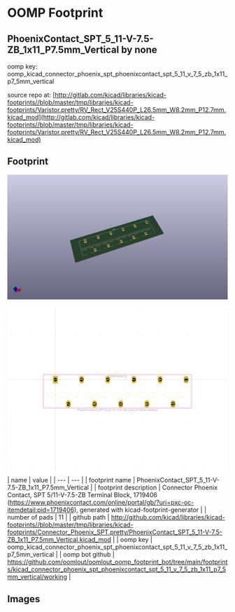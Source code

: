 # OOMP Footprint  
## PhoenixContact_SPT_5_11-V-7.5-ZB_1x11_P7.5mm_Vertical  by none  
  
oomp key: oomp_kicad_connector_phoenix_spt_phoenixcontact_spt_5_11_v_7_5_zb_1x11_p7_5mm_vertical  
  
source repo at: [http://gitlab.com/kicad/libraries/kicad-footprints//blob/master/tmp/libraries/kicad-footprints/Varistor.pretty/RV_Rect_V25S440P_L26.5mm_W8.2mm_P12.7mm.kicad_mod](http://gitlab.com/kicad/libraries/kicad-footprints//blob/master/tmp/libraries/kicad-footprints/Varistor.pretty/RV_Rect_V25S440P_L26.5mm_W8.2mm_P12.7mm.kicad_mod)  
## Footprint  
  
[![working_kicad_pcb_3d.png](working_kicad_pcb_3d_600.png)](working_kicad_pcb_3d.png)  
  
[![working.png](working_600.png)](working.png)  
| name | value | 
| --- | --- | 
| footprint name | PhoenixContact_SPT_5_11-V-7.5-ZB_1x11_P7.5mm_Vertical | 
| footprint description | Connector Phoenix Contact, SPT 5/11-V-7.5-ZB Terminal Block, 1719406 (https://www.phoenixcontact.com/online/portal/gb/?uri=pxc-oc-itemdetail:pid=1719406), generated with kicad-footprint-generator | 
| number of pads | 11 | 
| github path | http://github.com/kicad/libraries/kicad-footprints//blob/master/tmp/libraries/kicad-footprints/Connector_Phoenix_SPT.pretty/PhoenixContact_SPT_5_11-V-7.5-ZB_1x11_P7.5mm_Vertical.kicad_mod | 
| oomp key | oomp_kicad_connector_phoenix_spt_phoenixcontact_spt_5_11_v_7_5_zb_1x11_p7_5mm_vertical | 
| oomp bot github | https://github.com/oomlout/oomlout_oomp_footprint_bot/tree/main/footprints/kicad_connector_phoenix_spt_phoenixcontact_spt_5_11_v_7_5_zb_1x11_p7_5mm_vertical/working | 
## Images  
